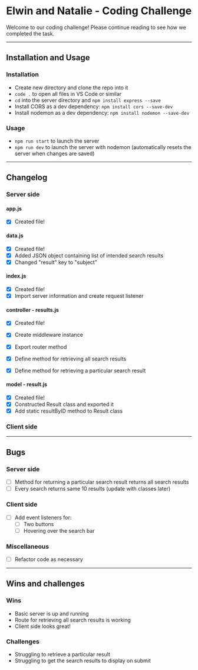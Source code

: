 # Elwin and Natalie - Coding Challenge

Welcome to our coding challenge!  Please continue reading to see how we completed the task.

***

## Installation and Usage

### Installation

- Create new directory and clone the repo into it
- `code .` to open all files in VS Code or similar
- `cd` into the server directory and `npm install express --save`
- Install CORS as a dev dependency: `npm install cors --save-dev`
- Install nodemon as a dev dependency: `npm install nodemon --save-dev`

### Usage

- `npm run start` to launch the server
- `npm run dev` to launch the server with nodemon (automatically resets the server when changes are saved)

***

## Changelog

### Server side

#### app.js
- [x] Created file!

#### data.js
- [x] Created file!
- [x] Added JSON object containing list of intended search results
- [x] Changed "result" key to "subject"

#### index.js
- [x] Created file!
- [x] Import server information and create request listener

#### controller - results.js
- [x] Created file!
- [x] Create middleware instance
- [x] Export router method
- [x] Define method for retrieving all search results
- [x] Define method for retrieving a particular search result


#### model - result.js
- [x] Created file!
- [x] Constructed Result class and exported it
- [x] Add static resultByID method to Result class

### Client side

***

## Bugs

### Server side

- [ ] Method for returning a particular search result returns all search results
- [ ] Every search returns same 10 results (update with classes later)

### Client side

- [ ] Add event listeners for:
    - [ ] Two buttons
    - [ ] Hovering over the search bar

### Miscellaneous

- [ ] Refactor code as necessary

***

## Wins and challenges

### Wins

- Basic server is up and running
- Route for retrieving all search results is working
- Client side looks great!

### Challenges

- Struggling to retrieve a particular result
- Struggling to get the search results to display on submit